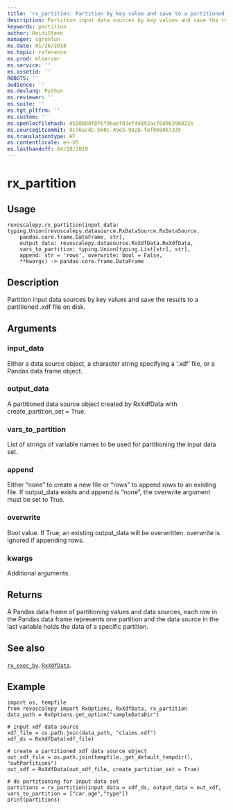 ```yaml
---
title: 'rx_partition: Partition by key value and save to a partitioned .xdf (revoscalepy)'
description: Partition input data sources by key values and save the results to a partitioned .xdf file on disk.
keywords: partition
author: HeidiSteen
manager: cgronlun
ms.date: 01/26/2018
ms.topic: reference
ms.prod: mlserver
ms.service: ''
ms.assetid: ''
ROBOTS: ''
audience: ''
ms.devlang: Python
ms.reviewer: ''
ms.suite: ''
ms.tgt_pltfrm: ''
ms.custom: ''
ms.openlocfilehash: d550b0df8f6f9baef03ef44892ac76d96398022e
ms.sourcegitcommit: 9c76acdc-560c-45e5-982b-fef069067335
ms.translationtype: HT
ms.contentlocale: en-US
ms.lasthandoff: 04/18/2019
---
```

# <a name="rxpartition"></a>rx_partition


 


## <a name="usage"></a>Usage



```
revoscalepy.rx_partition(input_data: typing.Union[revoscalepy.datasource.RxDataSource.RxDataSource,
    pandas.core.frame.DataFrame, str],
    output_data: revoscalepy.datasource.RxXdfData.RxXdfData,
    vars_to_partition: typing.Union[typing.List[str], str],
    append: str = 'rows', overwrite: bool = False,
    **kwargs) -> pandas.core.frame.DataFrame
```





## <a name="description"></a>Description

Partition input data sources by key values and save the results to a partitioned .xdf file on disk.


## <a name="arguments"></a>Arguments


### <a name="inputdata"></a>input_data

Either a data source object, a character string specifying a ‘.xdf’ file, or a Pandas data frame object.


### <a name="outputdata"></a>output_data

A partitioned data source object created by RxXdfData with create_partition_set = True.


### <a name="varstopartition"></a>vars_to_partition

List of strings of variable names to be used for partitioning the input data set.


### <a name="append"></a>append

Either “none” to create a new file or “rows” to append rows to an existing file. If output_data exists and append is “none”, the overwrite argument must be set to True.


### <a name="overwrite"></a>overwrite

Bool value. If True, an existing output_data will be overwritten.
overwrite is ignored if appending rows.


### <a name="kwargs"></a>kwargs

Additional arguments.


## <a name="returns"></a>Returns

A Pandas data frame of partitioning values and data sources, each row in the Pandas data frame represents one partition and the data source in the last variable holds the data of a specific partition.


## <a name="see-also"></a>See also

[`rx_exec_by`](rx-exec-by.md).
[`RxXdfData`](RxXdfData.md).


## <a name="example"></a>Example



```
import os, tempfile
from revoscalepy import RxOptions, RxXdfData, rx_partition
data_path = RxOptions.get_option("sampleDataDir")

# input xdf data source
xdf_file = os.path.join(data_path, "claims.xdf")
xdf_ds = RxXdfData(xdf_file)

# create a partitioned xdf data source object
out_xdf_file = os.path.join(tempfile._get_default_tempdir(), "outPartitions")
out_xdf = RxXdfData(out_xdf_file, create_partition_set = True)

# do partitioning for input data set
partitions = rx_partition(input_data = xdf_ds, output_data = out_xdf, vars_to_partition = ["car.age","type"])
print(partitions)
```

